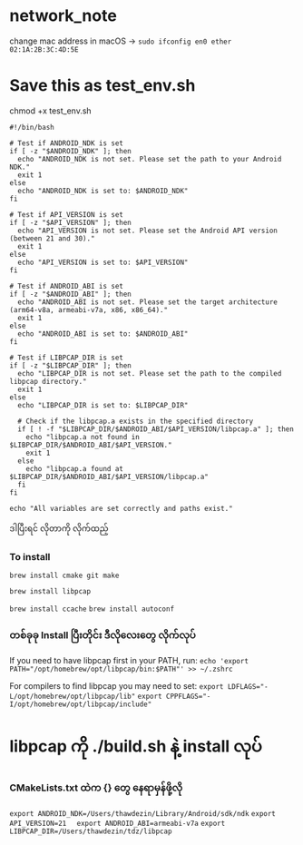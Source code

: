 # network_note

change mac address in macOS -> ``` sudo ifconfig en0 ether 02:1A:2B:3C:4D:5E ``` 

# Save this as test_env.sh

chmod +x test_env.sh

```
#!/bin/bash

# Test if ANDROID_NDK is set
if [ -z "$ANDROID_NDK" ]; then
  echo "ANDROID_NDK is not set. Please set the path to your Android NDK."
  exit 1
else
  echo "ANDROID_NDK is set to: $ANDROID_NDK"
fi

# Test if API_VERSION is set
if [ -z "$API_VERSION" ]; then
  echo "API_VERSION is not set. Please set the Android API version (between 21 and 30)."
  exit 1
else
  echo "API_VERSION is set to: $API_VERSION"
fi

# Test if ANDROID_ABI is set
if [ -z "$ANDROID_ABI" ]; then
  echo "ANDROID_ABI is not set. Please set the target architecture (arm64-v8a, armeabi-v7a, x86, x86_64)."
  exit 1
else
  echo "ANDROID_ABI is set to: $ANDROID_ABI"
fi

# Test if LIBPCAP_DIR is set
if [ -z "$LIBPCAP_DIR" ]; then
  echo "LIBPCAP_DIR is not set. Please set the path to the compiled libpcap directory."
  exit 1
else
  echo "LIBPCAP_DIR is set to: $LIBPCAP_DIR"
  
  # Check if the libpcap.a exists in the specified directory
  if [ ! -f "$LIBPCAP_DIR/$ANDROID_ABI/$API_VERSION/libpcap.a" ]; then
    echo "libpcap.a not found in $LIBPCAP_DIR/$ANDROID_ABI/$API_VERSION."
    exit 1
  else
    echo "libpcap.a found at $LIBPCAP_DIR/$ANDROID_ABI/$API_VERSION/libpcap.a"
  fi
fi

echo "All variables are set correctly and paths exist."

```

ဒါပြီးရင် လိုတာကို လိုက်ထည့်

### To install

```brew install cmake git make```

``` brew install libpcap ```

``` brew install ccache ```
``` brew install autoconf ```

### တစ်ခုခု Install ပြီးတိုင်း ဒီလိုလေးတွေ လိုက်လုပ်
If you need to have libpcap first in your PATH, run:
  ```echo 'export PATH="/opt/homebrew/opt/libpcap/bin:$PATH"' >> ~/.zshrc```

For compilers to find libpcap you may need to set:
  ```export LDFLAGS="-L/opt/homebrew/opt/libpcap/lib"```
  ```export CPPFLAGS="-I/opt/homebrew/opt/libpcap/include"```


# libpcap ကို ./build.sh နဲ့ install လုပ်


### CMakeLists.txt ထဲက {} တွေ နေရာမှန်ဖို့လို

``` export ANDROID_NDK=/Users/thawdezin/Library/Android/sdk/ndk ```
``` export API_VERSION=21   ```
``` export ANDROID_ABI=armeabi-v7a ```
``` export LIBPCAP_DIR=/Users/thawdezin/tdz/libpcap ```





